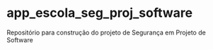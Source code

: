 # app_escola_seg_proj_software
Repositório para construção do projeto de Segurança em Projeto de Software 
